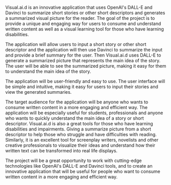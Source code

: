 Visual.ai.d is an innovative application that uses OpenAI's DALL-E and Davinci to summarize short stories or other short descriptors and generates a summarized visual picture for the reader. The goal of the project is to provide a unique and engaging way for users to consume and understand written content as well as a visual learning tool for those who have learning disabilities.

The application will allow users to input a short story or other short descriptor and the application will then use Davinci to summarize the input and provide a brief summary for the user. Then Visual.ai.d uses DALL-E to generate a summarized picture that represents the main idea of the story. The user will be able to see the summarized picture, making it easy for them to understand the main idea of the story.

The application will be user-friendly and easy to use. The user interface will be simple and intuitive, making it easy for users to input their stories and view the generated summaries.

The target audience for the application will be anyone who wants to consume written content in a more engaging and efficient way. The application will be especially useful for students, professionals and anyone who wants to quickly understand the main idea of a story or short descriptor. Visual.ai.d is also a great tools for those who have learning disabilities and impairments. Giving a summarize picture from a short descriptor to help those who struggle and have difficulties with reading. Similarly, it is an excellent tool for screenplay writers, novelists and other creative professionals to visualize their ideas and understand how their written text can be transformed into real life displays. 

The project will be a great opportunity to work with cutting-edge technologies like OpenAI's DALL-E and Davinci  tools, and to create an innovative application that will be useful for people who want to consume written content in a more engaging and efficient way.